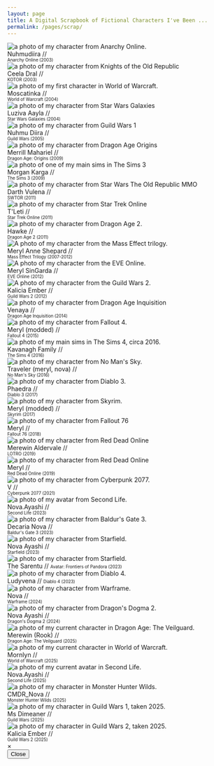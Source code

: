 ```yaml
---
layout: page
title: A Digital Scrapbook of Fictional Characters I've Been ...
permalink: /pages/scrap/
---
```

<div class="image-grid">
  <div class="image-item">
    <img src="/img/scrap/nuhmudiira.png" alt="a photo of my character from Anarchy Online.">
    <div class="image-caption">
    Nuhmudiira //
    <br />
    <span style="font-size: .7em;">Anarchy Online (2003)</span>
    </div>
  </div>
    <div class="image-item">
    <img src="/img/scrap/ceela_dral.png" alt="a photo of my character from Knights of the Old Republic">
    <div class="image-caption">Ceela Dral //
    <br />
    <span style="font-size: .7em;">KOTOR (2003)</span>
    </div>
  </div>
  <div class="image-item">
    <img src="/img/scrap/moscatinka.png" alt="a photo of my first character in World of Warcraft.">
    <div class="image-caption">
    Moscatinka //
    <br />
    <span style="font-size: .7em;">World of Warcraft (2004)</span>
    </div>
  </div>
  <div class="image-item">
    <img src="/img/scrap/Luziva_Aayla.png" alt="a photo of my character from Star Wars Galaxies">
    <div class="image-caption">Luziva Aayla //
    <br />
    <span style="font-size: .7em;">Star Wars Galaxies (2004)</span>
    </div>
  </div>
    <div class="image-item">
    <img src="/img/scrap/gw1.png" alt="a photo of my character from Guild Wars 1">
    <div class="image-caption">Nuhmu Diira //
    <br />
    <span style="font-size: .7em;">Guild Wars (2005)</span>
    </div>
  </div>
  <div class="image-item">
    <img src="/img/scrap/merrill.png" alt="a photo of my character from Dragon Age Origins">
    <div class="image-caption">Merrill Mahariel //
    <br />
    <span style="font-size: .7em;">Dragon Age: Origins (2009)</span>
    </div>
  </div>
  <div class="image-item">
    <img src="/img/scrap/karga.png" alt="a photo of one of my main sims in The Sims 3">
    <div class="image-caption">Morgan Karga //
    <br />
    <span style="font-size: .7em;">The Sims 3 (2009)</span>
    </div>
  </div>
  <div class="image-item">
    <img src="/img/scrap/Darth_Vulena.png" alt="a photo of my character from Star Wars The Old Republic MMO">
    <div class="image-caption">Darth Vulena //
    <br />
    <span style="font-size: .7em;">SWTOR (2011)</span>
    </div>
  </div>
  <div class="image-item">
    <img src="/img/scrap/TLeti.png" alt="a photo of my character from Star Trek Online">
    <div class="image-caption">T'Leti //
    <br />
    <span style="font-size: .7em;">Star Trek Online (2011)</span>
    </div>
  </div>
  <div class="image-item">
    <img src="/img/scrap/hawke.png" alt="a photo of my character from Dragon Age 2.">
    <div class="image-caption">Hawke //
    <br />
    <span style="font-size: .7em;">Dragon Age 2 (2011)</span>
    </div>
  </div>
  <!--<div class="image-item">
    <img src="/img/scrap/Meryl_Anne_Shepard.png" alt="a photo of my character from the Mass Effect trilogy.">
    <div class="image-caption">Meryl Anne Shepard</div>
  </div>-->
  <div class="image-item">
    <img src="/img/scrap/me3.png" alt="A photo of my character from the Mass Effect trilogy.">
    <div class="image-caption">Meryl Anne Shepard //
    <br />
    <span style="font-size: .7em;">Mass Effect Trilogy (2007-2012)</span>
    </div>
  </div>
  <div class="image-item">
    <img src="/img/scrap/meryl_eve.png" alt="A photo of my character from the EVE Online.">
    <div class="image-caption">Meryl SinGarda //
    <br />
    <span style="font-size: .7em;">EVE Online (2012)</span>
    </div>
  </div>
  <div class="image-item">
    <img src="/img/scrap/kalcia_ember.png" alt="A photo of my character from the Guild Wars 2.">
    <div class="image-caption">Kalicia Ember //
    <br />
    <span style="font-size: .7em;">Guild Wars 2 (2012)</span>
    </div>
  </div>
  <div class="image-item">
    <img src="/img/scrap/Venaya.png" alt="a photo of my character from Dragon Age Inquisition">
    <div class="image-caption">Venaya //
    <br />
    <span style="font-size: .7em;">Dragon Age Inquisition (2014)</span>
    </div>
  </div>
  <div class="image-item">
    <img src="/img/scrap/meryl_fo4.png" alt="a photo of my character from Fallout 4.">
    <div class="image-caption">Meryl (modded) //
    <br />
    <span style="font-size: .7em;">Fallout 4 (2015)</span>
    </div>
  </div>
  <div class="image-item">
    <img src="/img/scrap/sims4.png" alt="a photo of my main sims in The Sims 4, circa 2016.">
    <div class="image-caption">Kavanagh Family //
    <br />
    <span style="font-size: .7em;">The Sims 4 (2016)</span>
    </div>
  </div>
  <div class="image-item">
    <img src="/img/scrap/nomans.png" alt="a photo of my character from No Man's Sky.">
    <div class="image-caption">Traveler (meryl, nova) //
    <br />
    <span style="font-size: .7em;">No Man's Sky (2016)</span>
    </div>
  </div>
  <div class="image-item">
    <img src="/img/scrap/phaedra.png" alt="a photo of my character from Diablo 3.">
    <div class="image-caption">Phaedra //
    <br />
    <span style="font-size: .7em;">Diablo 3 (2017)</span>
    </div>
  </div>
  <div class="image-item">
    <img src="/img/scrap/meryl_skyrim.png" alt="a photo of my character from Skyrim.">
    <div class="image-caption">Meryl (modded) //
    <br />
    <span style="font-size: .7em;">Skyrim (2017)</span>
    </div>
  </div>
  <div class="image-item">
    <img src="/img/scrap/meryl_76.png" alt="a photo of my character from Fallout 76">
    <div class="image-caption">Meryl //
    <br />
    <span style="font-size: .7em;">Fallout 76 (2018)</span>
    </div>
  </div>
  <div class="image-item">
    <img src="/img/scrap/merewin2.png" alt="a photo of my character from Red Dead Online">
    <div class="image-caption">Merewin Aldervale //
    <br />
    <span style="font-size: .7em;">LOTRO (2019)</span>
    </div>
  </div>
  <div class="image-item">
    <img src="/img/scrap/meryl.png" alt="a photo of my character from Red Dead Online">
    <div class="image-caption">Meryl //
    <br />
    <span style="font-size: .7em;">Red Dead Online (2019)</span>
    </div>
  </div>
  <div class="image-item">
    <img src="/img/scrap/v.png" alt="a photo of my character from Cyberpunk 2077.">
    <div class="image-caption">V //
    <br />
    <span style="font-size: .7em;">Cyberpunk 2077 (2021)</span>
    </div>
  </div>
  <div class="image-item">
    <img src="/img/scrap/Nova_SL.png" alt="a photo of my avatar from Second Life.">
    <div class="image-caption">Nova.Ayashi //
    <br />
    <span style="font-size: .7em;">Second Life (2023)</span>
    </div>
  </div>
  <div class="image-item">
    <img src="/img/scrap/decaria.png" alt="a photo of my character from Baldur's Gate 3.">
    <div class="image-caption">Decaria Nova //
    <br />
    <span style="font-size: .7em;">Baldur's Gate 3 (2023)</span>
    </div>
  </div>
  <div class="image-item">
    <img src="/img/scrap/nova_starfield.png" alt="a photo of my character from Starfield.">
    <div class="image-caption">Nova Ayashi //
    <br />
    <span style="font-size: .7em;">Starfield (2023)</span>
    </div>
  </div>
  <div class="image-item">
    <img src="/img/scrap/the_sarentu.png" alt="a photo of my character from Starfield.">
    <div class="image-caption">The Sarentu //
    <span style="font-size: .7em;">Avatar: Frontiers of Pandora (2023)</span>
    </div>
  </div>
  <div class="image-item">
    <img src="/img/scrap/ludyvena.png" alt="a photo of my character from Diablo 4.">
    <div class="image-caption">Ludyvena //
    <span style="font-size: .7em;">Diablo 4 (2023)</span>
    </div>
  </div>
  <div class="image-item">
    <img src="/img/scrap/nova_warframe.png" alt="a photo of my character from Warframe.">
    <div class="image-caption">Nova //
    <br />
    <span style="font-size: .7em;">Warframe (2024)</span>
    </div>
  </div>
  <div class="image-item">
    <img src="/img/scrap/dogma.png" alt="a photo of my character from Dragon's Dogma 2.">
    <div class="image-caption">Nova Ayashi //
    <br />
    <span style="font-size: .7em;">Dragon's Dogma 2 (2024)</span>
    </div>
  </div>
  <div class="image-item">
    <img src="/img/scrap/rook.png" alt="a photo of my current character in Dragon Age: The Veilguard.">
    <div class="image-caption">Merewin (Rook) //
    <br />
    <span style="font-size: .7em;">Dragon Age: The Veilguard (2025)</span>
    </div>
  </div>
  <div class="image-item">
    <img src="/img/scrap/mornlyn.png" alt="a photo of my current character in World of Warcraft.">
    <div class="image-caption">Mornlyn //
    <br />
    <span style="font-size: .7em;">World of Warcraft (2025)</span>
    </div>
  </div>
  <div class="image-item">
    <img src="/img/scrap/nova_sl_2025.png" alt="a photo of my current avatar in Second Life.">
    <div class="image-caption">Nova.Ayashi //
    <br />
    <span style="font-size: .7em;">Second Life (2025)</span>
    </div>
  </div>
  <div class="image-item">
    <img src="/img/scrap/cmdr_nova.png" alt="a photo of my character in Monster Hunter Wilds.">
    <div class="image-caption">CMDR_Nova //
    <br />
    <span style="font-size: .7em;">Monster Hunter Wilds (2025)</span>
    </div>
  </div>
  <div class="image-item">
    <img src="/img/scrap/gw1-2025.png" alt="a photo of my character in Guild Wars 1, taken 2025.">
    <div class="image-caption">Ms Dimeaner //
    <br />
    <span style="font-size: .7em;">Guild Wars (2025)</span>
    </div>
  </div>
  <div class="image-item">
    <img src="/img/scrap/gw2-2025.png" alt="a photo of my character in Guild Wars 2, taken 2025.">
    <div class="image-caption">Kalicia Ember //
    <br />
    <span style="font-size: .7em;">Guild Wars 2 (2025)</span>
    </div>
  </div>

</div>

<div id="full-image-modal" class="full-image-modal">
  <span class="close-button">&times;</span>
  <img class="full-image" id="full-image" src="" alt="">
  <div class="full-image-caption" id="full-image-caption"></div>
  <button id="back-button">Close</button>
</div>

<script src="/assets/js/full-image.js"></script>